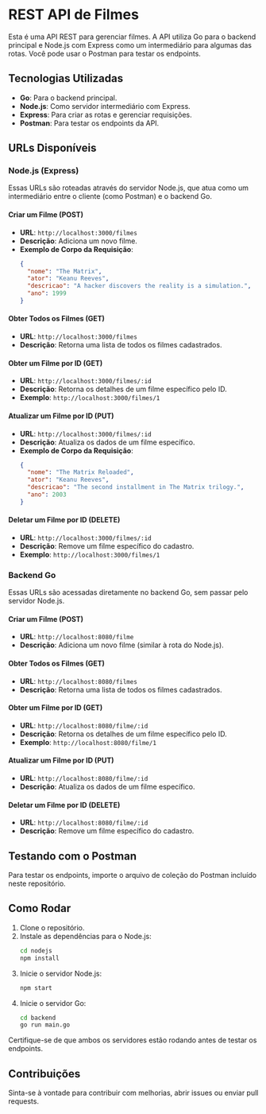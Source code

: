 # REST API de Filmes

Esta é uma API REST para gerenciar filmes. A API utiliza Go para o backend principal e Node.js com Express como um intermediário para algumas das rotas. Você pode usar o Postman para testar os endpoints.

## Tecnologias Utilizadas

- **Go**: Para o backend principal.
- **Node.js**: Como servidor intermediário com Express.
- **Express**: Para criar as rotas e gerenciar requisições.
- **Postman**: Para testar os endpoints da API.

## URLs Disponíveis

### Node.js (Express)

Essas URLs são roteadas através do servidor Node.js, que atua como um intermediário entre o cliente (como Postman) e o backend Go.

#### Criar um Filme (POST)

- **URL**: `http://localhost:3000/filmes`
- **Descrição**: Adiciona um novo filme.
- **Exemplo de Corpo da Requisição**:
    ```json
    {
      "nome": "The Matrix",
      "ator": "Keanu Reeves",
      "descricao": "A hacker discovers the reality is a simulation.",
      "ano": 1999
    }
    ```

#### Obter Todos os Filmes (GET)

- **URL**: `http://localhost:3000/filmes`
- **Descrição**: Retorna uma lista de todos os filmes cadastrados.

#### Obter um Filme por ID (GET)

- **URL**: `http://localhost:3000/filmes/:id`
- **Descrição**: Retorna os detalhes de um filme específico pelo ID.
- **Exemplo**: `http://localhost:3000/filmes/1`

#### Atualizar um Filme por ID (PUT)

- **URL**: `http://localhost:3000/filmes/:id`
- **Descrição**: Atualiza os dados de um filme específico.
- **Exemplo de Corpo da Requisição**:
    ```json
    {
      "nome": "The Matrix Reloaded",
      "ator": "Keanu Reeves",
      "descricao": "The second installment in The Matrix trilogy.",
      "ano": 2003
    }
    ```

#### Deletar um Filme por ID (DELETE)

- **URL**: `http://localhost:3000/filmes/:id`
- **Descrição**: Remove um filme específico do cadastro.
- **Exemplo**: `http://localhost:3000/filmes/1`

### Backend Go

Essas URLs são acessadas diretamente no backend Go, sem passar pelo servidor Node.js.

#### Criar um Filme (POST)

- **URL**: `http://localhost:8080/filme`
- **Descrição**: Adiciona um novo filme (similar à rota do Node.js).

#### Obter Todos os Filmes (GET)

- **URL**: `http://localhost:8080/filmes`
- **Descrição**: Retorna uma lista de todos os filmes cadastrados.

#### Obter um Filme por ID (GET)

- **URL**: `http://localhost:8080/filme/:id`
- **Descrição**: Retorna os detalhes de um filme específico pelo ID.
- **Exemplo**: `http://localhost:8080/filme/1`

#### Atualizar um Filme por ID (PUT)

- **URL**: `http://localhost:8080/filme/:id`
- **Descrição**: Atualiza os dados de um filme específico.

#### Deletar um Filme por ID (DELETE)

- **URL**: `http://localhost:8080/filme/:id`
- **Descrição**: Remove um filme específico do cadastro.

## Testando com o Postman

Para testar os endpoints, importe o arquivo de coleção do Postman incluído neste repositório.

## Como Rodar

1. Clone o repositório.
2. Instale as dependências para o Node.js:
    ```bash
    cd nodejs
    npm install
    ```
3. Inicie o servidor Node.js:
    ```bash
    npm start
    ```
4. Inicie o servidor Go:
    ```bash
    cd backend
    go run main.go
    ```

Certifique-se de que ambos os servidores estão rodando antes de testar os endpoints.

## Contribuições

Sinta-se à vontade para contribuir com melhorias, abrir issues ou enviar pull requests.


